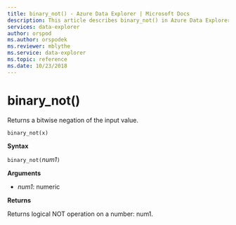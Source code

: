```yaml
---
title: binary_not() - Azure Data Explorer | Microsoft Docs
description: This article describes binary_not() in Azure Data Explorer.
services: data-explorer
author: orspod
ms.author: orspodek
ms.reviewer: mblythe
ms.service: data-explorer
ms.topic: reference
ms.date: 10/23/2018
---
```

# binary_not()

Returns a bitwise negation of the input value.

```kusto
binary_not(x)
```

**Syntax**

`binary_not(`*num1*`)`

**Arguments**

* *num1*: numeric 

**Returns**

Returns logical NOT operation on a number: num1.